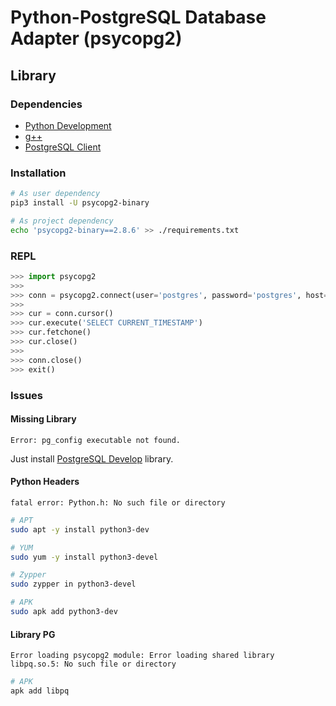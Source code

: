 # Python-PostgreSQL Database Adapter (psycopg2)

## Library

### Dependencies

- [Python Development](/python/dev.md)
- [g++](/g++.md)
- [PostgreSQL Client](/postgresql/client.md#cli)

### Installation

```sh
# As user dependency
pip3 install -U psycopg2-binary

# As project dependency
echo 'psycopg2-binary==2.8.6' >> ./requirements.txt
```

### REPL

```py
>>> import psycopg2
>>>
>>> conn = psycopg2.connect(user='postgres', password='postgres', host='127.0.0.1')
>>>
>>> cur = conn.cursor()
>>> cur.execute('SELECT CURRENT_TIMESTAMP')
>>> cur.fetchone()
>>> cur.close()
>>>
>>> conn.close()
>>> exit()
```

### Issues

#### Missing Library

```log
Error: pg_config executable not found.
```

Just install [PostgreSQL Develop](/postgresql/dev.md#library) library.

#### Python Headers

```log
fatal error: Python.h: No such file or directory
```

```sh
# APT
sudo apt -y install python3-dev

# YUM
sudo yum -y install python3-devel

# Zypper
sudo zypper in python3-devel

# APK
sudo apk add python3-dev
```

#### Library PG

```log
Error loading psycopg2 module: Error loading shared library libpq.so.5: No such file or directory
```

```sh
# APK
apk add libpq
```

